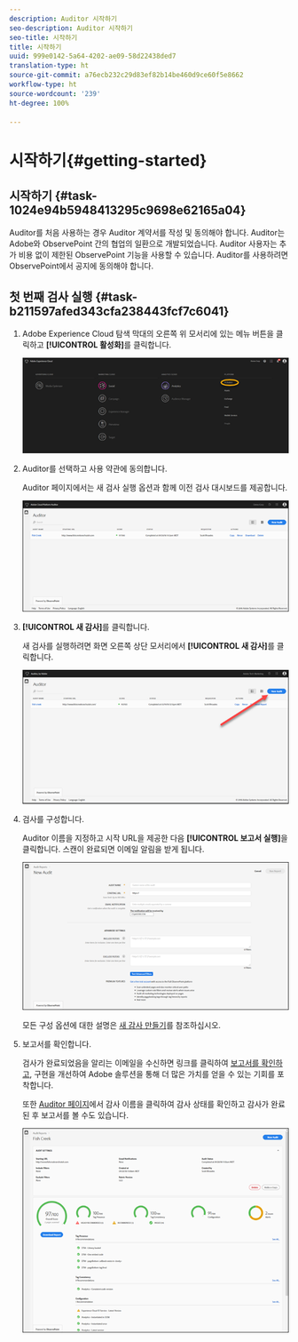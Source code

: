 ```yaml
---
description: Auditor 시작하기
seo-description: Auditor 시작하기
seo-title: 시작하기
title: 시작하기
uuid: 999e0142-5a64-4202-ae09-58d22438ded7
translation-type: ht
source-git-commit: a76ecb232c29d83ef82b14be460d9ce60f5e8662
workflow-type: ht
source-wordcount: '239'
ht-degree: 100%

---
```



# 시작하기{#getting-started}

## 시작하기 {#task-1024e94b5948413295c9698e62165a04}

<!--
This page is a placeholder for now, we need things like prerequisites, any planning that should be done before using Auditor, initial setup info--that kind of thing.
-->

Auditor를 처음 사용하는 경우 Auditor 계약서를 작성 및 동의해야 합니다. Auditor는 Adobe와 ObservePoint 간의 협업의 일환으로 개발되었습니다. Auditor 사용자는 추가 비용 없이 제한된 ObservePoint 기능을 사용할 수 있습니다. Auditor를 사용하려면 ObservePoint에서 공지에 동의해야 합니다.

## 첫 번째 검사 실행 {#task-b211597afed343cfa238443fcf7c6041}

1. Adobe Experience Cloud 탐색 막대의 오른쪽 위 모서리에 있는 메뉴 버튼을 클릭하고 **[!UICONTROL 활성화]**&#x200B;를 클릭합니다.

   ![](assets/activate.png)

1. Auditor를 선택하고 사용 약관에 동의합니다.

   Auditor 페이지에서는 새 검사 실행 옵션과 함께 이전 검사 대시보드를 제공합니다.

   ![](assets/home.png)

1. **[!UICONTROL 새 감사]**&#x200B;를 클릭합니다.

   새 검사를 실행하려면 화면 오른쪽 상단 모서리에서 **[!UICONTROL 새 감사]**&#x200B;를 클릭합니다.

   ![](assets/new-audit-button.png)

1. 검사를 구성합니다.

   Auditor 이름을 지정하고 시작 URL을 제공한 다음 **[!UICONTROL 보고서 실행]**&#x200B;을 클릭합니다. 스캔이 완료되면 이메일 알림을 받게 됩니다.

   ![](assets/config.png)

   모든 구성 옵션에 대한 설명은 [새 감사 만들기](../create-audit/create-new-audit.md)를 참조하십시오.
1. 보고서를 확인합니다.

   검사가 완료되었음을 알리는 이메일을 수신하면 링크를 클릭하여 [보고서를 확인하고](../reports/scorecard.md), 구현을 개선하여 Adobe 솔루션을 통해 더 많은 가치를 얻을 수 있는 기회를 포착합니다.

   또한 [Auditor 페이지](../get-started/audit-list.md)에서 감사 이름을 클릭하여 감사 상태를 확인하고 감사가 완료된 후 보고서를 볼 수도 있습니다.

   ![](assets/report.png)
